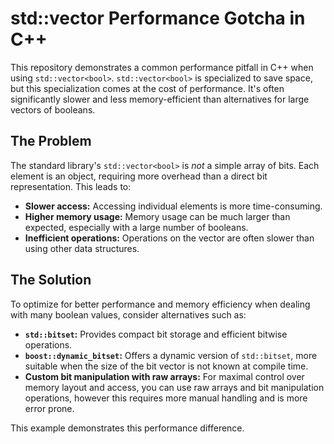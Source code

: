 # std::vector<bool> Performance Gotcha in C++

This repository demonstrates a common performance pitfall in C++ when using `std::vector<bool>`.  `std::vector<bool>` is specialized to save space, but this specialization comes at the cost of performance. It's often significantly slower and less memory-efficient than alternatives for large vectors of booleans.

## The Problem

The standard library's `std::vector<bool>` is *not* a simple array of bits. Each element is an object, requiring more overhead than a direct bit representation.  This leads to: 

* **Slower access:** Accessing individual elements is more time-consuming.
* **Higher memory usage:**  Memory usage can be much larger than expected, especially with a large number of booleans.
* **Inefficient operations:** Operations on the vector are often slower than using other data structures.

## The Solution

To optimize for better performance and memory efficiency when dealing with many boolean values, consider alternatives such as:

* **`std::bitset`:**  Provides compact bit storage and efficient bitwise operations.
* **`boost::dynamic_bitset`:** Offers a dynamic version of `std::bitset`, more suitable when the size of the bit vector is not known at compile time.
* **Custom bit manipulation with raw arrays:**  For maximal control over memory layout and access, you can use raw arrays and bit manipulation operations, however this requires more manual handling and is more error prone.

This example demonstrates this performance difference.